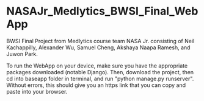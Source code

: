 # NASAJr_Medlytics_BWSI_Final_WebApp

BWSI Final Project from Medlytics course team NASA Jr. consisting of Neil Kachappilly, Alexander Wu, Samuel Cheng, Akshaya Naapa Ramesh, and Juwon Park.

To run the WebApp on your device, make sure you have the appropriate packages downloaded (notable Django). Then, download the project, then cd into baseapp folder in terminal, and run "python manage.py runserver". Without errors, this should give you an https link that you can copy and paste into your browser. 

